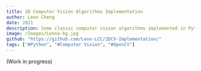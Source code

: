 ```yaml
---
title: 2D Computer Vision Algorithms Implementation
author: Leon Cheng
date: 2021
description: Some classic computer vision algorithms implemented in Python.
image: /Images/Lenna-bg.jpg
github: "https://github.com/Leon-LCC/2DCV-Implementation/"
tags: ["#Python", "#Computer Vision", "#OpenCV"]
---
```

(Work in progress)